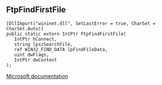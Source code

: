 ## FtpFindFirstFile

```
[DllImport("wininet.dll", SetLastError = true, CharSet = CharSet.Auto)]
public static extern IntPtr FtpFindFirstFile(
   IntPtr hConnect,
   string lpszSearchFile,
   ref WIN32_FIND_DATA lpFindFileData,
   uint dwFlags,
   IntPtr dwContext
);
```

[Microsoft documentation](https://docs.microsoft.com/en-us/windows/win32/api/wininet/nf-wininet-ftpfindfirstfilea)
